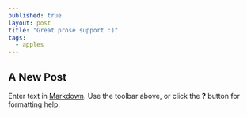 ```yaml
---
published: true
layout: post
title: "Great prose support :)"
tags: 
  - apples
---
```


## A New Post

Enter text in [Markdown](http://daringfireball.net/projects/markdown/). Use the toolbar above, or click the **?** button for formatting help.
